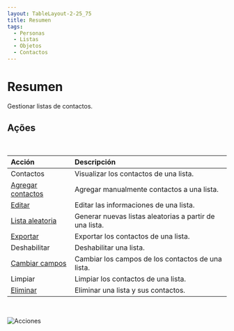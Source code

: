 ```yaml
---
layout: TableLayout-2-25_75
title: Resumen
tags:
  - Personas
  - Listas
  - Objetos
  - Contactos
---
```

# Resumen

Gestionar listas de contactos.

## Ações
<br>

| Acción | Descripción |
| :--- | :--- |
| Contactos | Visualizar los contactos de una lista. |
| [Agregar contactos](add_contacts) | Agregar manualmente contactos a una lista. |
| [Editar]() | Editar las informaciones de una lista. |
| [Lista aleatoria](random) | Generar nuevas listas aleatorias a partir de una lista. |
| [Exportar](export) | Exportar los contactos de una lista. |
| Deshabilitar | Deshabilitar una lista. |
| [Cambiar campos](change_fields) | Cambiar los campos de los contactos de una lista. |
| Limpiar | Limpiar los contactos de una lista. |
| [Eliminar](delete) | Eliminar una lista y sus contactos. |
<br>

   ![Acciones](https://cdn.phishx.io/phishx-docs/images/phishx_lists_people_actions_01.webp)
